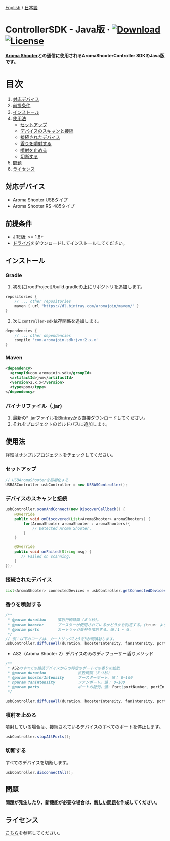 [English](https://github.com/aromajoin/controller-sdk-java) / [日本語](README-JP.md)

# ControllerSDK - Java版 &middot; [ ![Download](https://api.bintray.com/packages/aromajoin/maven/com.aromajoin.sdk%3Ajvm/images/download.svg) ](https://bintray.com/aromajoin/maven/com.aromajoin.sdk%3Ajvm/_latestVersion) [![License](https://img.shields.io/badge/license-Apache%202-4EB1BA.svg?style=flat-square)](https://www.apache.org/licenses/LICENSE-2.0.html)

**[Aroma Shooter](https://aromajoin.com/products/aroma-shooter)との通信に使用されるAromaShooterController SDKのJava版です。**  

# 目次
1. [対応デバイス](#対応デバイス)  
2. [前提条件](#前提条件)
3. [インストール](#インストール)
4. [使用法](#使用法)
    * [セットアップ](#セットアップ)
    * [デバイスのスキャンと接続](#デバイスのスキャンと接続)
    * [接続されたデバイス](#接続されたデバイス)
    * [香りを噴射する](#香りを噴射する)
    * [噴射を止める](#噴射を止める)
    * [切断する](#切断する)
5. [問題](#問題)
6. [ライセンス](#ライセンス)

## 対応デバイス
* Aroma Shooter USBタイプ
* Aroma Shooter RS-485タイプ

## 前提条件
* JRE版: >= 1.8+
* [ドライバ](http://www.ftdichip.com/FTDrivers.htm)をダウンロードしてインストールしてください。

## インストール
### Gradle

1. 初めに[rootProject]/build.gradleの上にリポジトリを追加します。
```gradle
repositories {
    // ... other repositories
    maven { url "https://dl.bintray.com/aromajoin/maven/" }
}
```
2. 次に`controller-sdk`依存関係を追加します。
```gradle
dependencies {
    // ... other dependencies
    compile 'com.aromajoin.sdk:jvm:2.x.x'
}
```
### Maven
```xml
<dependency>
  <groupId>com.aromajoin.sdk</groupId>
  <artifactId>jvm</artifactId>
  <version>2.x.x</version>
  <type>pom</type>
</dependency>
```
### バイナリファイル（.jar)
1. 最新の* .jarファイルを[Bintray](https://bintray.com/aromajoin/maven/com.aromajoin.sdk%3Ajvm#files/com/aromajoin/sdk/jvm)から直接ダウンロードしてください。
2. それをプロジェクトのビルドパスに追加します。

## 使用法
詳細は[サンプルプロジェクト](https://github.com/aromajoin/controller-sdk-java/tree/master/Sample)をチェックしてください。

### セットアップ
```java
// USBAromaShooterを初期化する
USBASController usbController = new USBASController();
```
### デバイスのスキャンと接続

```java
usbController.scanAndConnect(new DiscoverCallback() {
    @Override
    public void onDiscovered(List<AromaShooter> aromaShooters) {
        for(AromaShooter aromaShooter : aromaShooters){
            // Detected Aroma Shooter.
        }
    }

    @Override
    public void onFailed(String msg) {
       // Failed on scanning.
    }
});
```

### 接続されたデバイス
```java
List<AromaShooter> connectedDevices = usbController.getConnectedDevices();
```

### 香りを噴射する
```java
/**
 * @param duration     噴射持続時間（ミリ秒）。
 * @param booster      ブースターが使用されているかどうかを判定する。(true: より強く噴射する, false: より弱く噴射する)
 * @param ports        カートリッジ番号を噴射する。値：1 ~ 6.
 */
// 例：以下のコードは、カートリッジ2と5を3秒間噴射します。
usbController.diffuseAll(duration, boosterIntensity, fanIntensity, ports);
```

* AS2（Aroma Shooter 2）デバイスのみのディフューザー香りメソッド
```java
/**
 * AS2のすべての接続デバイスからの特定のポートでの香りの拡散
 * @param duration              拡散時間（ミリ秒）
 * @param boosterIntensity      ブースターポート。値： 0~100
 * @param fanIntensity          ファンポート。値： 0~100
 * @param ports                 ポートの配列。値: Port(portNumber, portIntensity)
 */
 
usbController.diffuseAll(duration, boosterIntensity, fanIntensity, ports);
```

### 噴射を止める
噴射している場合は、接続されているデバイスのすべてのポートを停止します。
```java
usbController.stopAllPorts();
```
### 切断する
すべてのデバイスを切断します。
```java
usbController.disconnectAll();
```
## 問題
**問題が発生したり、新機能が必要な場合は、[新しい問題](https://github.com/aromajoin/controller-sdk-java/issues)を作成してください。**

## ライセンス
[こちら](https://github.com/aromajoin/controller-sdk-java/blob/master/LICENSE.md)を参照してください。
